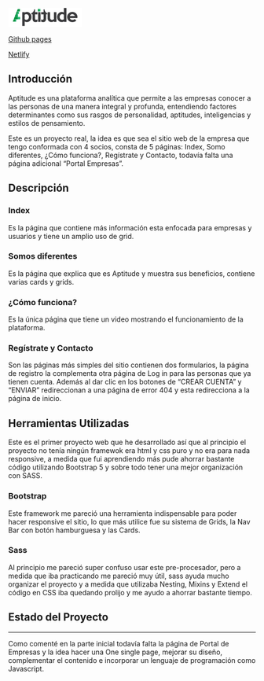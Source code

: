 ![Logo Aptitude](./img/logoWebHeader.png)

[Github pages](https://juankhv.github.io/entrega_final_dw_coder/)

[Netlify](https://aptitude-jch.netlify.app/)

## Introducción

Aptitude es una plataforma analítica que permite a las empresas conocer a las personas de una manera integral y profunda, entendiendo factores determinantes como sus rasgos de personalidad, aptitudes, inteligencias y estilos de pensamiento.

Este es un proyecto real, la idea es que sea el sitio web de la empresa que tengo conformada con 4 socios, consta de 5 páginas: Index, Somo diferentes, ¿Cómo funciona?, Regístrate y Contacto, todavía falta una página adicional “Portal Empresas”.

## Descripción

### Index

Es la página que contiene más información esta enfocada para empresas y usuarios y tiene un amplio uso de grid.

### Somos diferentes

Es la página que explica que es Aptitude y muestra sus beneficios, contiene varias cards y grids.

### ¿Cómo funciona?

Es la única página que tiene un video mostrando el funcionamiento de la plataforma.

### Regístrate y Contacto

Son las páginas más simples del sitio contienen dos formularios, la página de registro la complementa otra página de Log in para las personas que ya tienen cuenta. Además al dar clic en los botones de “CREAR CUENTA” y “ENVIAR” redireccionan a una página de error 404 y esta redirecciona a la página de inicio.

## Herramientas Utilizadas

Este es el primer proyecto web que he desarrollado así que al principio el proyecto no tenía ningún framewok era html y css puro y no era para nada responsive, a medida que fui aprendiendo más pude ahorrar bastante código utilizando Bootstrap 5 y sobre todo tener una mejor organización con SASS.

### Bootstrap 

Este framework me pareció una herramienta indispensable para poder hacer responsive el sitio, lo que más utilice fue su sistema de Grids, la Nav Bar con botón hamburguesa y las Cards.

### Sass

Al principio me pareció super confuso usar este pre-procesador, pero a medida que iba practicando me pareció muy útil, sass ayuda mucho organizar el proyecto y a medida que utilizaba Nesting, Mixins y Extend el código en CSS iba quedando prolijo y me ayudo a ahorrar bastante tiempo.

## Estado del Proyecto
---
Como comenté en la parte inicial todavía falta la página de Portal de Empresas y la idea hacer una One single page, mejorar su diseño, complementar el contenido e incorporar un lenguaje de programación como Javascript.
